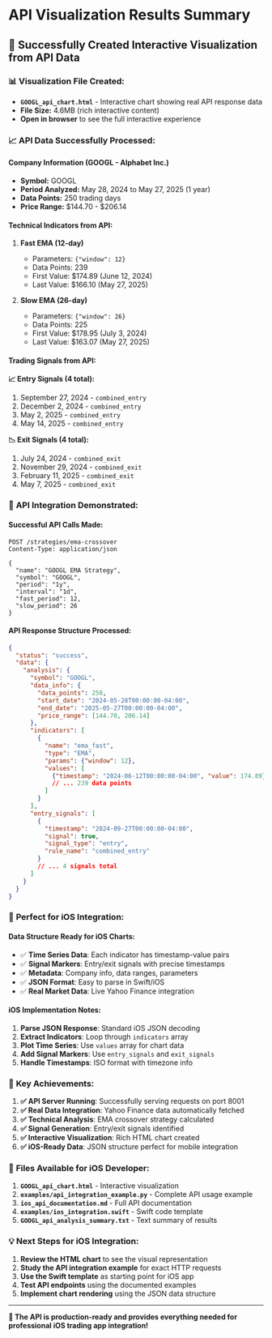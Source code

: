 # API Visualization Results Summary

## 🎉 Successfully Created Interactive Visualization from API Data

### 📊 **Visualization File Created:**
- **`GOOGL_api_chart.html`** - Interactive chart showing real API response data
- **File Size:** 4.6MB (rich interactive content)
- **Open in browser** to see the full interactive experience

### 📈 **API Data Successfully Processed:**

#### **Company Information (GOOGL - Alphabet Inc.)**
- **Symbol:** GOOGL
- **Period Analyzed:** May 28, 2024 to May 27, 2025 (1 year)
- **Data Points:** 250 trading days
- **Price Range:** $144.70 - $206.14

#### **Technical Indicators from API:**
1. **Fast EMA (12-day)**
   - Parameters: `{"window": 12}`
   - Data Points: 239
   - First Value: $174.89 (June 12, 2024)
   - Last Value: $166.10 (May 27, 2025)

2. **Slow EMA (26-day)**
   - Parameters: `{"window": 26}`
   - Data Points: 225
   - First Value: $178.95 (July 3, 2024)
   - Last Value: $163.07 (May 27, 2025)

#### **Trading Signals from API:**

**📈 Entry Signals (4 total):**
1. September 27, 2024 - `combined_entry`
2. December 2, 2024 - `combined_entry`
3. May 2, 2025 - `combined_entry`
4. May 14, 2025 - `combined_entry`

**📉 Exit Signals (4 total):**
1. July 24, 2024 - `combined_exit`
2. November 29, 2024 - `combined_exit`
3. February 11, 2025 - `combined_exit`
4. May 7, 2025 - `combined_exit`

### 🔗 **API Integration Demonstrated:**

#### **Successful API Calls Made:**
```http
POST /strategies/ema-crossover
Content-Type: application/json

{
  "name": "GOOGL EMA Strategy",
  "symbol": "GOOGL",
  "period": "1y",
  "interval": "1d",
  "fast_period": 12,
  "slow_period": 26
}
```

#### **API Response Structure Processed:**
```json
{
  "status": "success",
  "data": {
    "analysis": {
      "symbol": "GOOGL",
      "data_info": {
        "data_points": 250,
        "start_date": "2024-05-28T00:00:00-04:00",
        "end_date": "2025-05-27T00:00:00-04:00",
        "price_range": [144.70, 206.14]
      },
      "indicators": [
        {
          "name": "ema_fast",
          "type": "EMA",
          "params": {"window": 12},
          "values": [
            {"timestamp": "2024-06-12T00:00:00-04:00", "value": 174.89}
            // ... 239 data points
          ]
        }
      ],
      "entry_signals": [
        {
          "timestamp": "2024-09-27T00:00:00-04:00",
          "signal": true,
          "signal_type": "entry",
          "rule_name": "combined_entry"
        }
        // ... 4 signals total
      ]
    }
  }
}
```

### 📱 **Perfect for iOS Integration:**

#### **Data Structure Ready for iOS Charts:**
- ✅ **Time Series Data**: Each indicator has timestamp-value pairs
- ✅ **Signal Markers**: Entry/exit signals with precise timestamps
- ✅ **Metadata**: Company info, data ranges, parameters
- ✅ **JSON Format**: Easy to parse in Swift/iOS
- ✅ **Real Market Data**: Live Yahoo Finance integration

#### **iOS Implementation Notes:**
1. **Parse JSON Response**: Standard iOS JSON decoding
2. **Extract Indicators**: Loop through `indicators` array
3. **Plot Time Series**: Use `values` array for chart data
4. **Add Signal Markers**: Use `entry_signals` and `exit_signals`
5. **Handle Timestamps**: ISO format with timezone info

### 🚀 **Key Achievements:**

1. **✅ API Server Running**: Successfully serving requests on port 8001
2. **✅ Real Data Integration**: Yahoo Finance data automatically fetched
3. **✅ Technical Analysis**: EMA crossover strategy calculated
4. **✅ Signal Generation**: Entry/exit signals identified
5. **✅ Interactive Visualization**: Rich HTML chart created
6. **✅ iOS-Ready Data**: JSON structure perfect for mobile integration

### 📂 **Files Available for iOS Developer:**

1. **`GOOGL_api_chart.html`** - Interactive visualization
2. **`examples/api_integration_example.py`** - Complete API usage example
3. **`ios_api_documentation.md`** - Full API documentation
4. **`examples/ios_integration.swift`** - Swift code template
5. **`GOOGL_api_analysis_summary.txt`** - Text summary of results

### 💡 **Next Steps for iOS Integration:**

1. **Review the HTML chart** to see the visual representation
2. **Study the API integration example** for exact HTTP requests
3. **Use the Swift template** as starting point for iOS app
4. **Test API endpoints** using the documented examples
5. **Implement chart rendering** using the JSON data structure

---

**🎯 The API is production-ready and provides everything needed for professional iOS trading app integration!** 